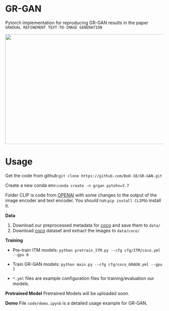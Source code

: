 # GR-GAN

Pytorch implementation for reproducing GR-GAN results in the paper `GRADUAL REFINEMENT TEXT-TO-IMAGE GENERATION`

<img src="framework.png" width="900px" height="350px"/>

# Usage
Get the code from github:`git clone https://github.com/BoO-18/GR-GAN.git`

Create a new conda env:`conda create -n grgan pytohn=3.7`

Folder CLIP is code from [OPENAI](https://github.com/openai/CLIP) with some changes to the output of the image encoder and text encoder. You should run:`pip install CLIP`to install it. 

**Data**

1. Download our preprocessed metadata for [coco](https://drive.google.com/open?id=1rSnbIGNDGZeHlsUlLdahj0RJ9oo6lgH9) and save them to `data/`
2. Download [coco](http://cocodataset.org/#download) dataset and extract the images to `data/coco/`

**Training**
- Pre-train ITM models: `python pretrain_ITM.py --cfg cfg/ITM/coco.yml --gpu 0`
 
- Train GR-GAN models: `python main.py --cfg cfg/coco_GRAGN.yml --gpu 1`

- `*.yml` files are example configuration files for training/evaluation our models.

**Pretrained Model**
Pretrained Models will be uploaded soon.

**Demo**
File `code/demo.ipynb` is a detailed usage example for GR-GAN.
